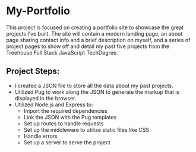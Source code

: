 # My-Portfolio
 
This project is focused on creating a portfolio site to showcase the great projects I've built. The site will contain a modern landing page, an about page sharing contact info and a brief description on myself, and a series of project pages to show off and detail my past five projects from the Treehouse Full Stack JavaScript TechDegree. 

## Project Steps:
* I created a JSON file to store all the data about my past projects.
* Utilized Pug to work along the JSON to generate the markup that is displayed in the browser.
* Utilized Node.js and Express to:
    * Import the required dependencies
    * Link the JSON with the Pug templates
    * Set up routes to handle requests
    * Set up the middleware to utilize static files like CSS
    * Handle errors
    * Set up a server to serve the project